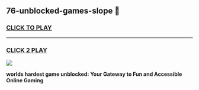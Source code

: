 
## 76-unblocked-games-slope 👋
<h3>
<a href="https://premium.freeplayer.one?title=76-unblocked-games-slope&ref=14F">CLICK TO PLAY</a></h3>
<hr>

<h3>
<a href="https://premium.freeplayer.one?title=76-unblocked-games-slope&ref=14F">CLICK 2 PLAY</a>
  
</h3>

<a href="https://premium.freeplayer.one?title=76-unblocked-games-slope&ref=12F/"><img src="https://clearcache.store/games.png"></a>


**worlds hardest game unblocked: Your Gateway to Fun and Accessible Online Gaming**
